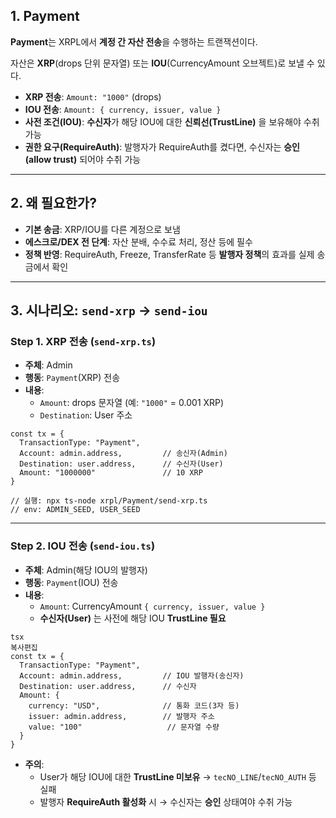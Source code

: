 ## 1. Payment

**Payment**는 XRPL에서 **계정 간 자산 전송**을 수행하는 트랜잭션이다.

자산은 **XRP**(drops 단위 문자열) 또는 **IOU**(CurrencyAmount 오브젝트)로 보낼 수 있다.

- **XRP 전송**: `Amount: "1000"` (drops)
- **IOU 전송**: `Amount: { currency, issuer, value }`
- **사전 조건(IOU)**: **수신자**가 해당 IOU에 대한 **신뢰선(TrustLine)** 을 보유해야 수취 가능
- **권한 요구(RequireAuth)**: 발행자가 RequireAuth를 켰다면, 수신자는 **승인(allow trust)** 되어야 수취 가능

---

## 2. 왜 필요한가?

- **기본 송금**: XRP/IOU를 다른 계정으로 보냄
- **에스크로/DEX 전 단계**: 자산 분배, 수수료 처리, 정산 등에 필수
- **정책 반영**: RequireAuth, Freeze, TransferRate 등 **발행자 정책**의 효과를 실제 송금에서 확인

---

## 3. 시나리오: `send-xrp` → `send-iou`

### Step 1. XRP 전송 (`send-xrp.ts`)

- **주체**: Admin
- **행동**: `Payment`(XRP) 전송
- **내용**:
    - `Amount`: drops 문자열 (예: `"1000"` = 0.001 XRP)
    - `Destination`: User 주소

```tsx
const tx = {
  TransactionType: "Payment",
  Account: admin.address,         // 송신자(Admin)
  Destination: user.address,      // 수신자(User)
  Amount: "1000000"               // 10 XRP 
}

// 실행: npx ts-node xrpl/Payment/send-xrp.ts
// env: ADMIN_SEED, USER_SEED

```

---

### Step 2. IOU 전송 (`send-iou.ts`)

- **주체**: Admin(해당 IOU의 발행자)
- **행동**: `Payment`(IOU) 전송
- **내용**:
    - `Amount`: CurrencyAmount `{ currency, issuer, value }`
    - **수신자(User)** 는 사전에 해당 IOU **TrustLine 필요**

```tsx
tsx
복사편집
const tx = {
  TransactionType: "Payment",
  Account: admin.address,         // IOU 발행자(송신자)
  Destination: user.address,      // 수신자
  Amount: {
    currency: "USD",              // 통화 코드(3자 등)
    issuer: admin.address,        // 발행자 주소
    value: "100"                   // 문자열 수량
  }
}
```

- **주의**:
    - User가 해당 IOU에 대한 **TrustLine 미보유** → `tecNO_LINE`/`tecNO_AUTH` 등 실패
    - 발행자 **RequireAuth 활성화** 시 → 수신자는 **승인** 상태여야 수취 가능
